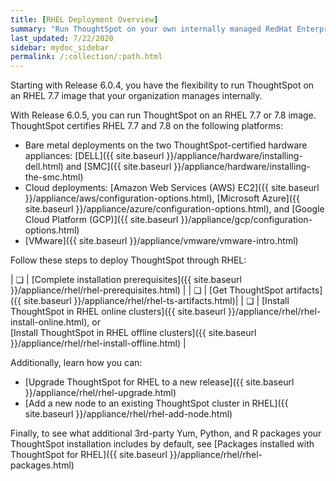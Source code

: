 ```yaml
---
title: [RHEL Deployment Overview]
summary: "Run ThoughtSpot on your own internally managed RedHat Enterprise Linux (RHEL) 7.7 or 7.8 image."
last_updated: 7/22/2020
sidebar: mydoc_sidebar
permalink: /:collection/:path.html
---
```

Starting with Release 6.0.4, you have the flexibility to run ThoughtSpot on an RHEL 7.7 image that your organization manages internally.

With Release 6.0.5, you can run ThoughtSpot on an RHEL 7.7 or 7.8 image. ThoughtSpot certifies RHEL 7.7 and 7.8 on the following platforms:

- Bare metal deployments on the two ThoughtSpot-certified hardware appliances: [DELL]({{ site.baseurl }}/appliance/hardware/installing-dell.html) and [SMC]({{ site.baseurl }}/appliance/hardware/installing-the-smc.html)
- Cloud deployments: [Amazon Web Services (AWS) EC2]({{ site.baseurl }}/appliance/aws/configuration-options.html), [Microsoft Azure]({{ site.baseurl }}/appliance/azure/configuration-options.html), and [Google Cloud Platform (GCP)]({{ site.baseurl }}/appliance/gcp/configuration-options.html)
- [VMware]({{ site.baseurl }}/appliance/vmware/vmware-intro.html)

Follow these steps to deploy ThoughtSpot through RHEL:

| &#10063; | [Complete installation prerequisites]({{ site.baseurl }}/appliance/rhel/rhel-prerequisites.html) |
| &#10063; | [Get ThoughtSpot artifacts]({{ site.baseurl }}/appliance/rhel/rhel-ts-artifacts.html)|
| &#10063; | [Install ThoughtSpot in RHEL online clusters]({{ site.baseurl }}/appliance/rhel/rhel-install-online.html), or<br/>[Install ThoughtSpot in RHEL offline clusters]({{ site.baseurl }}/appliance/rhel/rhel-install-offline.html) |

Additionally, learn how you can:
- [Upgrade ThoughtSpot for RHEL to a new release]({{ site.baseurl }}/appliance/rhel/rhel-upgrade.html)
- [Add a new node to an existing ThoughtSpot cluster in RHEL]({{ site.baseurl }}/appliance/rhel/rhel-add-node.html)

Finally, to see what additional 3rd-party Yum, Python, and R packages your ThoughtSpot installation includes by default, see [Packages installed with ThoughtSpot for RHEL]({{ site.baseurl }}/appliance/rhel/rhel-packages.html)
